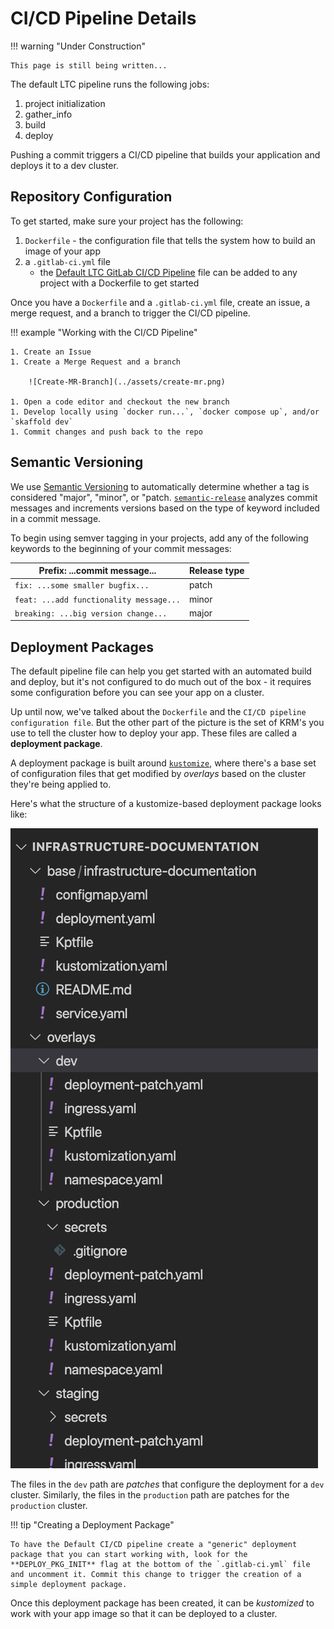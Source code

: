 # CI/CD Pipeline Details

!!! warning "Under Construction"

    This page is still being written...

The default LTC pipeline runs the following jobs:

1. project initialization
1. gather_info
1. build
1. deploy

Pushing a commit triggers a CI/CD pipeline that builds your application and deploys it to a dev cluster.

## Repository Configuration

To get started, make sure your project has the following:

1. `Dockerfile` - the configuration file that tells the system how to build an image of your app
1. a `.gitlab-ci.yml` file
    - the [Default LTC GitLab CI/CD Pipeline](https://issues.ltc.bcit.ca/-/snippets/60) file can be added to any project with a Dockerfile to get started

Once you have a `Dockerfile` and a `.gitlab-ci.yml` file, create an issue, a merge request, and a branch to trigger the CI/CD pipeline.

!!! example "Working with the CI/CD Pipeline"

    1. Create an Issue
    1. Create a Merge Request and a branch

        ![Create-MR-Branch](../assets/create-mr.png)

    1. Open a code editor and checkout the new branch
    1. Develop locally using `docker run...`, `docker compose up`, and/or `skaffold dev`
    1. Commit changes and push back to the repo

## Semantic Versioning

We use [Semantic Versioning](https://semver.org/) to automatically determine whether a tag is considered "major", "minor", or "patch. [`semantic-release`](https://semantic-release.gitbook.io/semantic-release/) analyzes commit messages and increments versions based on the type of keyword included in a commit message.

To begin using semver tagging in your projects, add any of the following keywords to the beginning of your commit messages:

| **Prefix:** ...commit message...          | Release type  |
| ----------------------                    | ------------  |
| `fix: ...some smaller bugfix...`          | patch         |
| `feat: ...add functionality message...`   | minor         |
| `breaking: ...big version change...`      | major         |

## Deployment Packages

The default pipeline file can help you get started with an automated build and deploy, but it's not configured to do much out of the box - it requires some configuration before you can see your app on a cluster.

Up until now, we've talked about the `Dockerfile` and the `CI/CD pipeline configuration file`. But the other part of the picture is the set of KRM's you use to tell the cluster how to deploy your app. These files are called a **deployment package**.

A deployment package is built around [`kustomize`](https://kubectl.docs.kubernetes.io/), where there's a base set of configuration files that get modified by *overlays* based on the cluster they're being applied to.

Here's what the structure of a kustomize-based deployment package looks like:

![kustomized deploy package](../assets/kustomized-deploy-pkg.png)

The files in the `dev` path are *patches* that configure the deployment for a `dev` cluster. Similarly, the files in the `production` path are patches for the `production` cluster.

!!! tip "Creating a Deployment Package"

    To have the Default CI/CD pipeline create a "generic" deployment package that you can start working with, look for the **DEPLOY_PKG_INIT** flag at the bottom of the `.gitlab-ci.yml` file and uncomment it. Commit this change to trigger the creation of a simple deployment package.

Once this deployment package has been created, it can be *kustomized* to work with your app image so that it can be deployed to a cluster.
